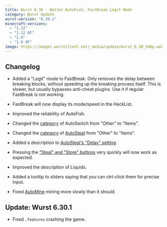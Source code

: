 ```yaml
---
title: Wurst 6.30 - Better AutoFish, FastBreak Legit Mode
category: Wurst Update
wurst-version: "6.30.1"
minecraft-versions:
  - "1.12"
  - "1.12 OF"
  - "1.8"
  - "1.8 OF"
image: https://images.wurstclient.net/_media/update/wurst_6.30_540p.webp
---
```

## Changelog

- Added a "Legit" mode to FastBreak. Only removes the delay between breaking blocks, without speeding up the breaking process itself. This is slower, but usually bypasses anti-cheat plugins. Use it if regular FastBreak is not working.

- FastBreak will now display its mode/speed in the HackList.

- Improved the reliability of AutoFish.

- Changed the [category](https://wiki.wurstclient.net/categories) of AutoSwitch from "Other" to "Items".

- Changed the [category](https://wiki.wurstclient.net/categories) of [AutoSteal](https://wiki.wurstclient.net/autosteal) from "Other" to "Items".

- Added a description to [AutoSteal's "Delay" setting](https://wiki.wurstclient.net/autosteal#delay).

- Pressing the ["Steal" and "Store" buttons](https://wiki.wurstclient.net/autosteal#stealstore_buttons) very quickly will now work as expected.

- Improved the description of Liquids.

- Added a tooltip to sliders saying that you can ctrl-click them for precise input.

- Fixed [AutoMine](https://wiki.wurstclient.net/automine) mining more slowly than it should.

## Update: Wurst 6.30.1

- Fixed `.features` crashing the game.
